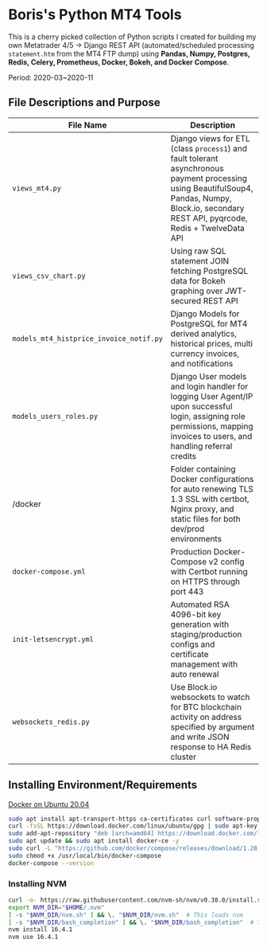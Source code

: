 # Boris's Python MT4 Tools

This is a cherry picked collection of Python scripts I created for building my own Metatrader 4/5 -> Django REST API (automated/scheduled processing `statement.htm` from the MT4 FTP dump) using **Pandas, Numpy, Postgres, Redis, Celery, Prometheus, Docker, Bokeh, and Docker Compose**.

Period: 2020-03~2020-11

## File Descriptions and Purpose

| File Name | Description |
| ----------- | ----------- |
| `views_mt4.py` | Django views for ETL (class `process1`) and fault tolerant asynchronous payment processing using BeautifulSoup4, Pandas, Numpy, Block.io, secondary REST API, pyqrcode, Redis + TwelveData API |
| `views_csv_chart.py` | Using raw SQL statement JOIN fetching PostgreSQL data for Bokeh graphing over JWT-secured REST API |
| `models_mt4_histprice_invoice_notif.py` | Django Models for PostgreSQL for MT4 derived analytics, historical prices, multi currency invoices, and notifications |
| `models_users_roles.py` | Django User models and login handler for logging User Agent/IP upon successful login, assigning role permissions, mapping invoices to users, and handling referral credits |
| /docker | Folder containing Docker configurations for auto renewing TLS 1.3 SSL with certbot, Nginx proxy, and static files for both dev/prod environments  |
| `docker-compose.yml` | Production Docker-Compose v2 config with Certbot running on HTTPS through port 443 |
| `init-letsencrypt.yml` | Automated RSA 4096-bit key generation with staging/production configs and certificate management with auto renewal  |
| `websockets_redis.py` | Use Block.io websockets to watch for BTC blockchain activity on address specified by argument and write JSON response to HA Redis cluster |

## Installing Environment/Requirements

[Docker on Ubuntu 20.04](https://www.digitalocean.com/community/tutorials/how-to-install-and-use-docker-on-ubuntu-20-04)

```bash
sudo apt install apt-transport-https ca-certificates curl software-properties-common -y
curl -fsSL https://download.docker.com/linux/ubuntu/gpg | sudo apt-key add -
sudo add-apt-repository "deb [arch=amd64] https://download.docker.com/linux/ubuntu focal stable"
sudo apt update && sudo apt install docker-ce -y
sudo curl -L "https://github.com/docker/compose/releases/download/1.28.6/docker-compose-$(uname -s)-$(uname -m)" -o /usr/local/bin/docker-compose
sudo chmod +x /usr/local/bin/docker-compose
docker-compose --version
```

### Installing NVM

```bash
curl -o- https://raw.githubusercontent.com/nvm-sh/nvm/v0.38.0/install.sh | bash
export NVM_DIR="$HOME/.nvm"
[ -s "$NVM_DIR/nvm.sh" ] && \. "$NVM_DIR/nvm.sh"  # This loads nvm
[ -s "$NVM_DIR/bash_completion" ] && \. "$NVM_DIR/bash_completion"  # This loads nvm bash_completion
nvm install 16.4.1
nvm use 16.4.1
```
